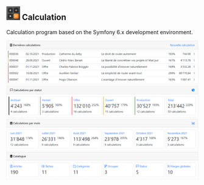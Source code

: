 ![Icon](public/images/icons/favicon-36x36.png) Calculation
-----------
Calculation program based on the Symfony 6.x development environment.

![Screenshot](public/help/images/home.png)